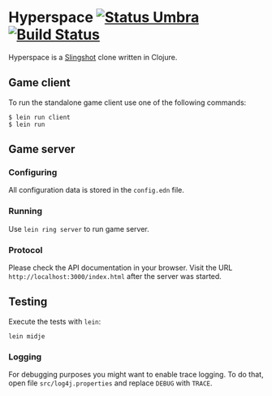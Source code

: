 Hyperspace [![Status Umbra][status-umbra]][andivionian-status-classifier] [![Build Status][travis-build-status]][travis-build]
==========

Hyperspace is a [Slingshot](http://slingshot.wikispot.org/) clone written in Clojure.

## Game client

To run the standalone game client use one of the following commands:

```console
$ lein run client
$ lein run
```

## Game server

### Configuring
All configuration data is stored in the `config.edn` file.

### Running
Use `lein ring server` to run game server.

### Protocol
Please check the API documentation in your browser. Visit the URL `http://localhost:3000/index.html` after the server
was started.

## Testing

Execute the tests with `lein`:

    lein midje

### Logging
For debugging purposes you might want to enable trace logging. To do that, open file `src/log4j.properties` and replace
`DEBUG` with `TRACE`.

[andivionian-status-classifier]: https://github.com/ForNeVeR/andivionian-status-classifier#status-umbra-
[travis-build]: https://travis-ci.org/codingteam/Hyperspace

[status-umbra]: https://img.shields.io/badge/status-umbra-red.svg
[travis-build-status]: https://travis-ci.org/codingteam/Hyperspace.svg?branch=develop
